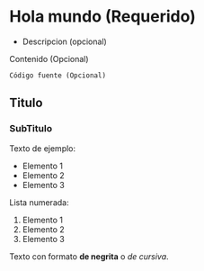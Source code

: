 Hola mundo (Requerido)
======================

- Descripcion (opcional)

Contenido (Opcional)

    Código fuente (Opcional)


## Titulo

### SubTitulo

Texto de ejemplo:

- Elemento 1
- Elemento 2
- Elemento 3

Lista numerada:

1. Elemento 1
2. Elemento 2
3. Elemento 3

Texto con formato **de negrita** o *de cursiva*.
